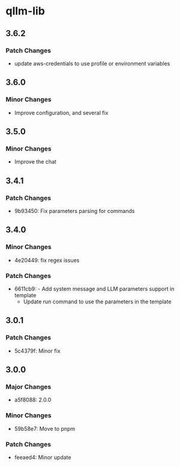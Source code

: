 # qllm-lib

## 3.6.2

### Patch Changes

- update aws-credentials to use profile or environment variables

## 3.6.0

### Minor Changes

- Improve configuration, and several fix

## 3.5.0

### Minor Changes

- Improve the chat

## 3.4.1

### Patch Changes

- 9b93450: Fix parameters parsing for commands

## 3.4.0

### Minor Changes

- 4e20449: fix regex issues

### Patch Changes

- 6611cb9: - Add system message and LLM parameters support in template
  - Update run command to use the parameters in the template

## 3.0.1

### Patch Changes

- 5c4379f: Minor fix

## 3.0.0

### Major Changes

- a5f8088: 2.0.0

### Minor Changes

- 59b58e7: Move to pnpm

### Patch Changes

- feeaed4: Minor update
